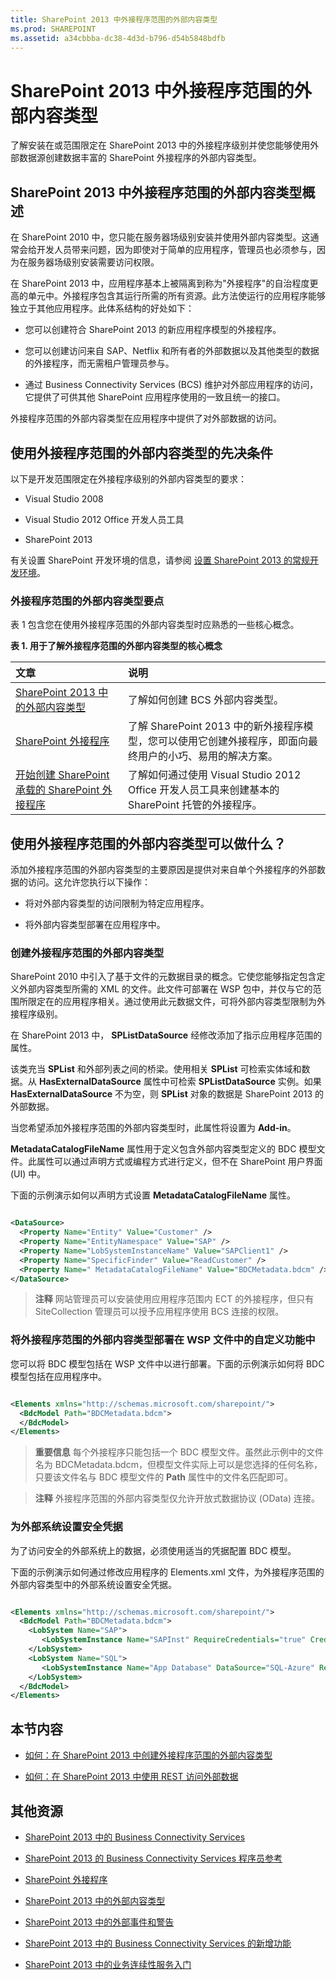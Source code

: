 ```yaml
---
title: SharePoint 2013 中外接程序范围的外部内容类型
ms.prod: SHAREPOINT
ms.assetid: a34cbbba-dc38-4d3d-b796-d54b5848bdfb
---
```



# SharePoint 2013 中外接程序范围的外部内容类型
了解安装在或范围限定在 SharePoint 2013 中的外接程序级别并使您能够使用外部数据源创建数据丰富的 SharePoint 外接程序的外部内容类型。
## SharePoint 2013 中外接程序范围的外部内容类型概述
<a name="Appscopedect_overview"> </a>

在 SharePoint 2010 中，您只能在服务器场级别安装并使用外部内容类型。这通常会给开发人员带来问题，因为即使对于简单的应用程序，管理员也必须参与，因为在服务器场级别安装需要访问权限。
  
    
    
在 SharePoint 2013 中，应用程序基本上被隔离到称为"外接程序"的自治程度更高的单元中。外接程序包含其运行所需的所有资源。此方法使运行的应用程序能够独立于其他应用程序。此体系结构的好处如下：
  
    
    

- 您可以创建符合 SharePoint 2013 的新应用程序模型的外接程序。
    
  
- 您可以创建访问来自 SAP、Netflix 和所有者的外部数据以及其他类型的数据的外接程序，而无需租户管理员参与。
    
  
- 通过 Business Connectivity Services (BCS) 维护对外部应用程序的访问，它提供了可供其他 SharePoint 应用程序使用的一致且统一的接口。
    
  
外接程序范围的外部内容类型在应用程序中提供了对外部数据的访问。
  
    
    

## 使用外接程序范围的外部内容类型的先决条件
<a name="Appscopedect_Prereq"> </a>

以下是开发范围限定在外接程序级别的外部内容类型的要求：
  
    
    

- Visual Studio 2008
    
  
- Visual Studio 2012 Office 开发人员工具
    
  
- SharePoint 2013
    
  
有关设置 SharePoint 开发环境的信息，请参阅 [设置 SharePoint 2013 的常规开发环境](set-up-a-general-development-environment-for-sharepoint-2013.md)。
  
    
    

### 外接程序范围的外部内容类型要点

表 1 包含您在使用外接程序范围的外部内容类型时应熟悉的一些核心概念。
  
    
    

**表 1. 用于了解外接程序范围的外部内容类型的核心概念**


|**文章**|**说明**|
|:-----|:-----|
| [SharePoint 2013 中的外部内容类型](external-content-types-in-sharepoint-2013.md) <br/> |了解如何创建 BCS 外部内容类型。  <br/> |
| [SharePoint 外接程序](http://msdn.microsoft.com/library/cd1eda9e-8e54-4223-93a9-a6ea0d18df70%28Office.15%29.aspx) <br/> |了解 SharePoint 2013 中的新外接程序模型，您可以使用它创建外接程序，即面向最终用户的小巧、易用的解决方案。  <br/> |
| [开始创建 SharePoint 承载的 SharePoint 外接程序](http://msdn.microsoft.com/library/1b992485-6efe-4ea4-a18c-221689b0b66f%28Office.15%29.aspx) <br/> |了解如何通过使用 Visual Studio 2012 Office 开发人员工具来创建基本的 SharePoint 托管的外接程序。  <br/> |
   

## 使用外接程序范围的外部内容类型可以做什么？
<a name="Appscopedect_Tasks"> </a>

添加外接程序范围的外部内容类型的主要原因是提供对来自单个外接程序的外部数据的访问。这允许您执行以下操作： 
  
    
    

- 将对外部内容类型的访问限制为特定应用程序。
    
  
- 将外部内容类型部署在应用程序中。
    
  

### 创建外接程序范围的外部内容类型
<a name="Appscopedect_createect"> </a>

SharePoint 2010 中引入了基于文件的元数据目录的概念。它使您能够指定包含定义外部内容类型所需的 XML 的文件。此文件可部署在 WSP 包中，并仅与它的范围所限定在的应用程序相关。通过使用此元数据文件，可将外部内容类型限制为外接程序级别。
  
    
    
在 SharePoint 2013 中， **SPListDataSource** 经修改添加了指示应用程序范围的属性。
  
    
    
该类充当 **SPList** 和外部列表之间的桥梁。使用相关 **SPList** 可检索实体域和数据。从 **HasExternalDataSource** 属性中可检索 **SPListDataSource** 实例。如果 **HasExternalDataSource** 不为空，则 **SPList** 对象的数据是 SharePoint 2013 的外部数据。
  
    
    
当您希望添加外接程序范围的外部内容类型时，此属性将设置为 **Add-in**。
  
    
    
 **MetadataCatalogFileName** 属性用于定义包含外部内容类型定义的 BDC 模型文件。此属性可以通过声明方式或编程方式进行定义，但不在 SharePoint 用户界面 (UI) 中。
  
    
    
下面的示例演示如何以声明方式设置 **MetadataCatalogFileName** 属性。
  
    
    



```XML

<DataSource>
  <Property Name="Entity" Value="Customer" />
  <Property Name="EntityNamespace" Value="SAP" />
  <Property Name="LobSystemInstanceName" Value="SAPClient1" />
  <Property Name="SpecificFinder" Value="ReadCustomer" />
  <Property Name=" MetadataCatalogFileName" Value="BDCMetadata.bdcm" />
</DataSource>
```


> **注释**
> 网站管理员可以安装使用应用程序范围内 ECT 的外接程序，但只有 SiteCollection 管理员可以授予应用程序使用 BCS 连接的权限。 
  
    
    


### 将外接程序范围的外部内容类型部署在 WSP 文件中的自定义功能中
<a name="Appscopedect_deployect"> </a>

您可以将 BDC 模型包括在 WSP 文件中以进行部署。下面的示例演示如何将 BDC 模型包括在应用程序中。
  
    
    

```XML

<Elements xmlns="http://schemas.microsoft.com/sharepoint/">
  <BdcModel Path="BDCMetadata.bdcm">
  </BdcModel>
</Elements>

```


> **重要信息**
> 每个外接程序只能包括一个 BDC 模型文件。虽然此示例中的文件名为 BDCMetadata.bdcm，但模型文件实际上可以是您选择的任何名称，只要该文件名与 BDC 模型文件的 **Path** 属性中的文件名匹配即可。
  
    
    


> **注释**
> 外接程序范围的外部内容类型仅允许开放式数据协议 (OData) 连接。 
  
    
    


### 为外部系统设置安全凭据
<a name="Appscopedect_deployect"> </a>

为了访问安全的外部系统上的数据，必须使用适当的凭据配置 BDC 模型。
  
    
    
下面的示例演示如何通过修改应用程序的 Elements.xml 文件，为外接程序范围的外部内容类型中的外部系统设置安全凭据。
  
    
    



```XML

<Elements xmlns="http://schemas.microsoft.com/sharepoint/">
  <BdcModel Path="BDCMetadata.bdcm">
    <LobSystem Name="SAP">
       <LobSystemInstance Name="SAPInst" RequireCredentials="true" CredentialsDescription="Credentials to connect to SAP"/>
    </LobSystem>
    <LobSystem Name="SQL">
       <LobSystemInstance Name="App Database" DataSource="SQL-Azure" RequireCredentials="true" />
    </LobSystem>
  </BdcModel>
</Elements>

```


## 本节内容
<a name="Appscopedect_inthissection"> </a>


-  [如何：在 SharePoint 2013 中创建外接程序范围的外部内容类型](how-to-create-an-add-in-scoped-external-content-type-in-sharepoint-2013.md)
    
  
-  [如何：在 SharePoint 2013 中使用 REST 访问外部数据](how-to-access-external-data-with-rest-in-sharepoint-2013.md)
    
  

## 其他资源
<a name="Appscopedect_Addres"> </a>


-  [SharePoint 2013 中的 Business Connectivity Services](business-connectivity-services-in-sharepoint-2013.md)
    
  
-  [SharePoint 2013 的 Business Connectivity Services 程序员参考](business-connectivity-services-programmers-reference-for-sharepoint-2013.md)
    
  
-  [SharePoint 外接程序](http://msdn.microsoft.com/library/cd1eda9e-8e54-4223-93a9-a6ea0d18df70%28Office.15%29.aspx)
    
  
-  [SharePoint 2013 中的外部内容类型](external-content-types-in-sharepoint-2013.md)
    
  
-  [SharePoint 2013 中的外部事件和警告](external-events-and-alerts-in-sharepoint-2013.md)
    
  
-  [SharePoint 2013 中的 Business Connectivity Services 的新增功能](what-s-new-in-business-connectivity-services-in-sharepoint-2013.md)
    
  
-  [SharePoint 2013 中的业务连续性服务入门](get-started-with-business-connectivity-services-in-sharepoint-2013.md)
    
  

